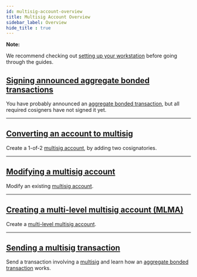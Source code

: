 ```yaml
---
id: multisig-account-overview
title: Multisig Account Overview
sidebar_label: Overview
hide_title : true
---
```


<div class=info>

**Note:**

We recommend checking out [setting up your workstation][Workstation] before going through the guides.

</div>

## [Signing announced aggregate bonded transactions](./signing-announced-aggregate-bonded-transactions.md)

You have probably announced an [aggregate bonded transaction](../../built-in-features/aggregate-transaction.md#examples), but all required cosigners have not signed it yet.

***

## [Converting an account to multisig](./converting-an-account-to-multisig.md)

Create a 1-of-2 [multisig account](../../built-in-features/multisig-account.md), by adding two cosignatories.

***

## [Modifying a multisig account](./modifying-a-multisig-account.md)

Modify an existing [multisig account](../../built-in-features/multisig-account.md).

***

## [Creating a multi-level multisig account (MLMA)](./creating-a-multi-level-multisig-account.md)

Create a [multi-level multisig account](../../built-in-features/multisig-account.md).

***

## [Sending a multisig transaction](./sending-a-multisig-transaction.md)

Send a transaction involving a [multisig](../../built-in-features/multisig-account.md) and learn how an [aggregate bonded transaction](../../built-in-features/aggregate-transaction.md#examples) works.

[Workstation]: ../../getting-started/setting-up-workstation.md
